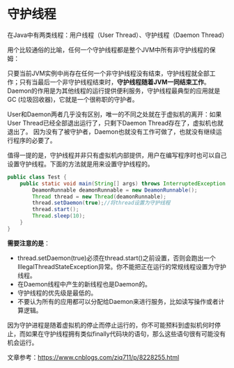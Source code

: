 # 守护线程

在Java中有两类线程：用户线程（User Thread）、守护线程（Daemon Thread）

用个比较通俗的比喻，任何一个守护线程都是整个JVM中所有非守护线程的保姆：

只要当前JVM实例中尚存在任何一个非守护线程没有结束，守护线程就全部工作；只有当最后一个非守护线程结束时，**守护线程随着JVM一同结束工作**。
Daemon的作用是为其他线程的运行提供便利服务，守护线程最典型的应用就是 GC (垃圾回收器)，它就是一个很称职的守护者。

User和Daemon两者几乎没有区别，唯一的不同之处就在于虚拟机的离开：如果 User Thread已经全部退出运行了，只剩下Daemon Thread存在了，虚拟机也就退出了。 因为没有了被守护者，Daemon也就没有工作可做了，也就没有继续运行程序的必要了。


值得一提的是，守护线程并非只有虚拟机内部提供，用户在编写程序时也可以自己设置守护线程。下面的方法就是用来设置守护线程的。 

```java
public class Test {
    public static void main(String[] args) throws InterruptedException {
        DeamonRunnable deamonRunnable = new DeamonRunnable();
        Thread thread = new Thread(deamonRunnable);
        thread.setDaemon(true);//将thread设置为守护线程
        thread.start();
        Thread.sleep(10);
    }
}
```

**需要注意的是**：

-  thread.setDaemon(true)必须在thread.start()之前设置，否则会跑出一个IllegalThreadStateException异常。你不能把正在运行的常规线程设置为守护线程。
- 在Daemon线程中产生的新线程也是Daemon的。 
- 守护线程的优先级是最低的。
- 不要认为所有的应用都可以分配给Daemon来进行服务，比如读写操作或者计算逻辑。 

因为守护进程是随着虚拟机的停止而停止运行的，你不可能预料到虚拟机何时停止，而如果在守护线程拥有类似finally代码块的语句，那么这些语句很有可能没有机会运行。

文章参考：https://www.cnblogs.com/ziq711/p/8228255.html